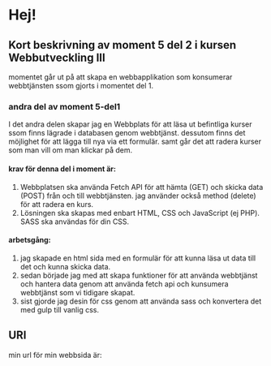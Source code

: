 # Hej!
## Kort beskrivning av moment 5 del 2 i kursen Webbutveckling III
momentet går ut på att skapa en webbapplikation som konsumerar webbtjänsten ssom gjorts i momentet del 1. 

### andra del av moment 5-del1

I det andra delen skapar jag en Webbplats för att läsa ut befintliga kurser ssom finns lägrade i databasen genom webbtjänst. dessutom finns det möjlighet för att lägga till nya via ett formulär. samt går det att radera kurser som man vill om man klickar på dem. 
#### krav för denna del i moment är:
1.  Webbplatsen ska använda Fetch API för att hämta (GET) och skicka data (POST) från och till webbtjänsten. jag använder också method (delete) för att radera en kurs. 
2. Lösningen ska skapas med enbart HTML, CSS och JavaScript (ej PHP). SASS ska användas för din CSS. 
#### arbetsgång:
1. jag skapade en html sida med en formulär för att kunna läsa ut data till det och kunna skicka data. 
2. sedan började jag med att skapa funktioner för att använda webbtjänst och hantera data genom att använda fetch api och kunsumera webbtjänst som vi tidigare skapat. 
4. sist gjorde jag desin för css genom att använda sass och konvertera det med gulp till vanlig css. 

## URl
min url för min webbsida är: 
